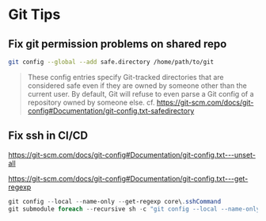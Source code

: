 # Git Tips

## Fix git permission problems on shared repo

```bash
git config --global --add safe.directory /home/path/to/git
```

>These config entries specify Git-tracked directories that are considered safe even if they are owned by someone other than the current user. By default, Git will refuse to even parse a Git config of a repository owned by someone else. cf. <https://git-scm.com/docs/git-config#Documentation/git-config.txt-safedirectory>

## Fix ssh in CI/CD

<https://git-scm.com/docs/git-config#Documentation/git-config.txt---unset-all>

<https://git-scm.com/docs/git-config#Documentation/git-config.txt---get-regexp>

```powershell
git config --local --name-only --get-regexp core\.sshCommand
git submodule foreach --recursive sh -c "git config --local --name-only --get-regexp 'core\.sshCommand' && git config --local --unset-all 'core.sshCommand' || :"
```
